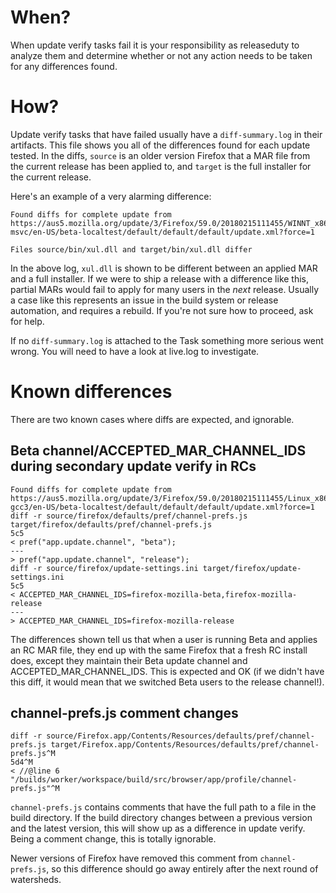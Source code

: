 # When?

When update verify tasks fail it is your responsibility as releaseduty to analyze them and determine whether or not any action needs to be taken for any differences found.

# How? 

Update verify tasks that have failed usually have a `diff-summary.log` in their artifacts. This file shows you all of the differences found for each update tested. In the diffs, `source` is an older version Firefox that a MAR file from the current release has been applied to, and `target` is the full installer for the current release.

Here's an example of a very alarming difference:
```
Found diffs for complete update from https://aus5.mozilla.org/update/3/Firefox/59.0/20180215111455/WINNT_x86-msvc/en-US/beta-localtest/default/default/default/update.xml?force=1

Files source/bin/xul.dll and target/bin/xul.dll differ
```

In the above log, `xul.dll` is shown to be different between an applied MAR and a full installer. If we were to ship a release with a difference like this, partial MARs would fail to apply for many users in the _next_ release. Usually a case like this represents an issue in the build system or release automation, and requires a rebuild. If you're not sure how to proceed, ask for help.

If no `diff-summary.log` is attached to the Task something more serious went wrong. You will need to have a look at live.log to investigate.

# Known differences

There are two known cases where diffs are expected, and ignorable.

## Beta channel/ACCEPTED_MAR_CHANNEL_IDS during secondary update verify in RCs

```
Found diffs for complete update from https://aus5.mozilla.org/update/3/Firefox/59.0/20180215111455/Linux_x86-gcc3/en-US/beta-localtest/default/default/default/update.xml?force=1
diff -r source/firefox/defaults/pref/channel-prefs.js target/firefox/defaults/pref/channel-prefs.js
5c5
< pref("app.update.channel", "beta");
---
> pref("app.update.channel", "release");
diff -r source/firefox/update-settings.ini target/firefox/update-settings.ini
5c5
< ACCEPTED_MAR_CHANNEL_IDS=firefox-mozilla-beta,firefox-mozilla-release
---
> ACCEPTED_MAR_CHANNEL_IDS=firefox-mozilla-release
```

The differences shown tell us that when a user is running Beta and applies an RC MAR file, they end up with the same Firefox that a fresh RC install does, except they maintain their Beta update channel and ACCEPTED_MAR_CHANNEL_IDS. This is expected and OK (if we didn't have this diff, it would mean that we switched Beta users to the release channel!).

## channel-prefs.js comment changes

```
diff -r source/Firefox.app/Contents/Resources/defaults/pref/channel-prefs.js target/Firefox.app/Contents/Resources/defaults/pref/channel-prefs.js^M
5d4^M
< //@line 6 "/builds/worker/workspace/build/src/browser/app/profile/channel-prefs.js"^M
```

`channel-prefs.js` contains comments that have the full path to a file in the build directory. If the build directory changes between a previous version and the latest version, this will show up as a difference in update verify. Being a comment change, this is totally ignorable.

Newer versions of Firefox have removed this comment from `channel-prefs.js`, so this difference should go away entirely after the next round of watersheds.

